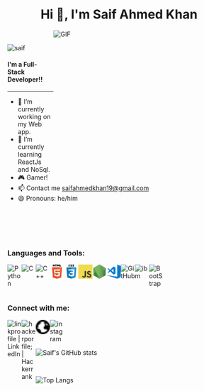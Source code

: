 <h1 align ="center"> Hi 👋, I'm Saif Ahmed Khan </h1>

 <img align="right" alt="GIF" src="https://media4.giphy.com/media/WTjXuYA2y4o3UZly3W/giphy.gif?cid=ecf05e47i3tiu58ubofa65uuxqgw7u8o2szldpb25qarng2u&rid=giphy.gif&ct=g" width="400" height="320" />

<br>
<p align="left"> <img src="https://komarev.com/ghpvc/?username=saifahmed19&label=Profile%20views&color=0e75b6&style=flat" alt="saif" /> </p>

#### I'm a Full-Stack Developer!!
---

- 🔭 I’m currently working on my Web app.
- 🌱 I’m currently learning ReactJs and NoSql.
- 🎮 Gamer!
- 📫 Contact me saifahmedkhan19@gmail.com
- 😄 Pronouns: he/him

<br>
<br>
<br>
<br>



### Languages and Tools: 




[<img align="left" alt="Python" width="32px" src="https://upload.wikimedia.org/wikipedia/commons/thumb/c/c3/Python-logo-notext.svg/110px-Python-logo-notext.svg.png" />][Python]
[<img align="left" alt="C" width="32px" src="https://upload.wikimedia.org/wikipedia/commons/thumb/1/18/C_Programming_Language.svg/1200px-C_Programming_Language.svg.png" />][C]
[<img align="left" alt="C++" width="32px" src="https://cdn.jsdelivr.net/npm/@programming-languages-logos/cpp@0.0.1/cpp_256x256.png" />][C++]
[<img align="left" alt="HTML5" width="32px" src="https://raw.githubusercontent.com/github/explore/80688e429a7d4ef2fca1e82350fe8e3517d3494d/topics/html/html.png" />][HTML]
[<img align="left" alt="CSS3" width="32px" src="https://raw.githubusercontent.com/github/explore/80688e429a7d4ef2fca1e82350fe8e3517d3494d/topics/css/css.png" />][CSS]
[<img align="left" alt="JavaScript" width="32px" src="https://raw.githubusercontent.com/github/explore/80688e429a7d4ef2fca1e82350fe8e3517d3494d/topics/javascript/javascript.png"/>][JS]
[<img align="left" alt="Node.js" width="32px" src="https://raw.githubusercontent.com/github/explore/80688e429a7d4ef2fca1e82350fe8e3517d3494d/topics/nodejs/nodejs.png" />][Node]
[<img align="left" alt="Visual Studio Code" width="32px" src="https://raw.githubusercontent.com/github/explore/80688e429a7d4ef2fca1e82350fe8e3517d3494d/topics/visual-studio-code/visual-studio-code.png" />][VScode]
[<img align="left" alt="GitHub" width="32px" src="https://github.githubassets.com/images/modules/logos_page/GitHub-Mark.png" />][GitHub]
[<img align="left" alt="ibm" width="32px" src="https://i.pinimg.com/originals/b0/b1/8b/b0b18bd010c5851b5f82d0a98bfde369.png" />][IBMcloud]
[<img align="left" alt="BootStrap" width="32px" src="https://miro.medium.com/max/320/0*_rAD9NgK7l6KSlNc.png" />][BootStrap]
<br>
<br>



<br>

### Connect with me: 



[<img align="left" alt="linkprofile | LinkedIn" width="32px" src="https://upload.wikimedia.org/wikipedia/commons/thumb/c/ca/LinkedIn_logo_initials.png/768px-LinkedIn_logo_initials.png" />][LinkedIn]
[<img align="left" alt="hackerporfile; | Hackerrank" width="32px" src="https://upload.wikimedia.org/wikipedia/commons/4/40/HackerRank_Icon-1000px.png" />][Hackerrank]
[<img align="left" alt="saif.com" width="32px" src="https://raw.githubusercontent.com/iconic/open-iconic/master/svg/globe.svg" />][Website]
[<img align="left" alt="instagram" width="32px" src="https://assets.stickpng.com/images/580b57fcd9996e24bc43c521.png" />][Insta]

<br>
<br>
<br>





![Saif's GitHub stats](https://github-readme-stats.vercel.app/api?username=saifahmed19&show_icons=true&hide_border=true&theme=tokyonight)    

<br/>

![Top Langs](https://github-readme-stats.vercel.app/api/top-langs/?username=saifahmed19&layout=compact&hide_border=true&theme=tokyonight)

<br>







[Insta]: https://www.instagram.com/saifahmed_1/
[website]: https://saifahmed19.github.io/Saifahmedkhan.github.io/
[C]: https://www.javatpoint.com/c-programming-language-tutorial
[C++]: https://www.javatpoint.com/cpp-tutorial
[Python]: https://www.python.org/
[Hackerrank]: https://www.hackerrank.com/khansahab786_sf3
[linkedin]: https://www.linkedin.com/in/saif-ahmed-khan-a154761b7/
[JS]: https://www.w3schools.com/js/DEFAULT.asp
[HTML]: https://www.w3schools.com/html/default.asp
[CSS]: https://www.w3schools.com/css/default.asp
[Node]: https://nodejs.org/en/
[BootStrap]: https://getbootstrap.com/
[VScode]: https://code.visualstudio.com/download
[GitHub]: https://github.com/
[IBMcloud]: https://cloud.ibm.com/login
